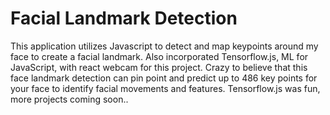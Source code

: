 # Facial Landmark Detection

This application utilizes Javascript to detect and map keypoints around my face to create a facial landmark. Also incorporated Tensorflow.js, ML for JavaScript, with react webcam for this project. Crazy to believe that this face landmark detection can pin point and predict up to 486 key points for your face to identify facial movements and features. Tensorflow.js was fun, more projects coming soon..
